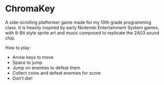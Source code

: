 # ChromaKey
A side-scrolling platformer game made for my 10th grade programming class. It is heavily inspired by early Nintendo Entertainment System games, with 8-Bit style sprite art and music composed to replicate the 2A03 sound chip.

How to play:
 - Arrow keys to move
 - Space to jump
 - Jump on enemies to defeat them
 - Collect coins and defeat enemies for score
 - Don't die!
